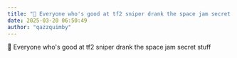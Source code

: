 ```yaml
---
title: "💭 Everyone who's good at tf2 sniper drank the space jam secret stuff"
date: 2025-03-20 06:50:49
author: "qazzquimby"
---
```


💭 Everyone who's good at tf2 sniper drank the space jam secret stuff